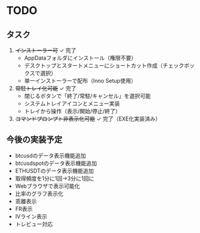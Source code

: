 # TODO

## タスク

1. ~~インストーラー可~~ ✓ 完了
   - AppDataフォルダにインストール（権限不要）
   - デスクトップとスタートメニューにショートカット作成（チェックボックスで選択）
   - 単一インストーラーで配布（Inno Setup使用）
2. ~~常駐トレイ化可能~~ ✓ 完了
   - 閉じるボタンで「終了/常駐/キャンセル」を選択可能
   - システムトレイアイコンとメニュー実装
   - トレイから操作（表示/開始/停止/終了）
3. ~~コマンドプロンプト非表示化可能~~ ✓ 完了（EXE化実装済み）

## 今後の実装予定

- btcusdのデータ表示機能追加
- btcusdspotのデータ表示機能追加  
- ETHUSDTのデータ表示機能追加
- 取得頻度を1分に1回→3分に1回に
- Webブラウザで表示可能化
- 比率のグラフ表示化
- 乖離表示
- FR表示
- IVライン表示
- トレビュー対応